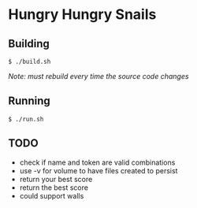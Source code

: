 # Hungry Hungry Snails

## Building

`$ ./build.sh`

*Note: must rebuild every time the source code changes*

## Running

`$ ./run.sh`

## TODO

- check if name and token are valid combinations
- use -v for volume to have files created to persist
- return your best score
- return the best score
- could support walls